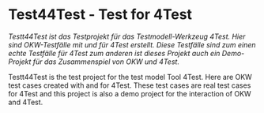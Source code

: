 # Test44Test - Test for 4Test

*Testt44Test ist das Testprojekt für das Testmodell-Werkzeug 4Test. Hier sind OKW-Testfälle mit und für 4Test erstellt.
Diese Testfälle sind zum einen echte Testfälle für 4Test zum anderen ist dieses Projekt auch ein Demo-Projekt für das Zusammenspiel von OKW und 4Test.*

Testt44Test is the test project for the test model Tool 4Test. Here are OKW test cases created with and for 4Test.
These test cases are real test cases for 4Test and this project is also a demo project for the interaction of OKW and 4Test.
